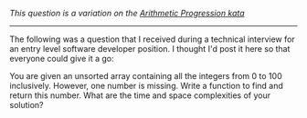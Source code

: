 *This question is a variation on the [Arithmetic Progression kata]( https://www.codewars.com/kata/find-the-missing-term-in-an-arithmetic-progression)*

---

The following was a question that I received during a technical interview for an entry level software developer position. I thought I'd post it here so that everyone could give it a go:

You are given an unsorted array containing all the integers from 0 to 100 inclusively. However, one number is missing. Write a function to find and return this number. What are the time and space complexities of your solution?
